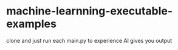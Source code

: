 # machine-learnning-executable-examples
clone and just run each main.py to experience AI gives you output
